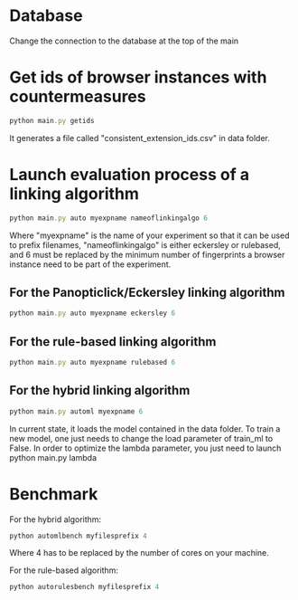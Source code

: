 # Database
Change the connection to the database at the top of the main

# Get ids of browser instances with countermeasures
```ruby
python main.py getids
```

It generates a file called "consistent_extension_ids.csv" in data folder.

# Launch evaluation process of a linking algorithm

```ruby
python main.py auto myexpname nameoflinkingalgo 6
```

Where "myexpname" is the name of your experiment so that it can be used to prefix filenames,
"nameoflinkingalgo" is either eckersley or rulebased, and 6 must be replaced by the minimum number of fingerprints a browser instance need to be part of the experiment.

## For the Panopticlick/Eckersley linking algorithm
```ruby
python main.py auto myexpname eckersley 6
```

## For the rule-based linking algorithm
```ruby
python main.py auto myexpname rulebased 6
```

## For the hybrid linking algorithm
```ruby
python main.py automl myexpname 6
```

In current state, it loads the model contained in the data folder.
To train a new model, one just needs to change the load parameter of train_ml to False.
In order to optimize the lambda parameter, you just need to launch python main.py lambda

# Benchmark

For the hybrid algorithm:

```ruby
python automlbench myfilesprefix 4
```
Where 4 has to be replaced by the number of cores on your machine.

For the rule-based algorithm:
```ruby
python autorulesbench myfilesprefix 4
```
